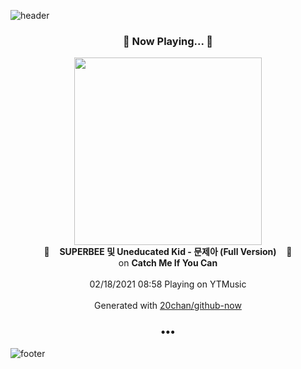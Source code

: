 ![header](https://capsule-render.vercel.app/api?type=wave&height=170&section=header&text=Hi.%20I'm%20SHIFT&fontColor=090707&fontAlignX=45&fontAlignY=65&fontSize=100)

<h3 align="center">🎵 Now Playing... 🎵</h3>
<p align="center">
  <a href="https://music.youtube.com/channel/UCmB08K6m8Ul790rOSefqU-Q">
    <img width="300" src="https://lh3.googleusercontent.com/tUNZ57vAPKygLyIhL6VON2E42U2YHFMDPNrZz6AAdDIA8QqdCoTEfBOcaf9iEQ2EMVlIaEFuXObLtXc">
  </a>
  <br>
  🎵&nbsp&nbsp&nbsp <b>SUPERBEE 및 Uneducated Kid - 문제아 (Full Version)</b> &nbsp&nbsp&nbsp🎵
  <br>
  on <b>Catch Me If You Can</b>
  
  <br />
  <br />
  02/18/2021 08:58 Playing on YTMusic
  <br />
  <br />
  Generated with <a href="https://github.com/20chan/github-now">20chan/github-now</a>
</p>

<h3 align="center">•••</h3>

![footer](https://capsule-render.vercel.app/api?type=wave&height=150&section=footer)
